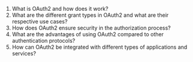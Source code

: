 1. What is OAuth2 and how does it work?
2. What are the different grant types in OAuth2 and what are their respective use cases?
3. How does OAuth2 ensure security in the authorization process?
4. What are the advantages of using OAuth2 compared to other authentication protocols?
5. How can OAuth2 be integrated with different types of applications and services?